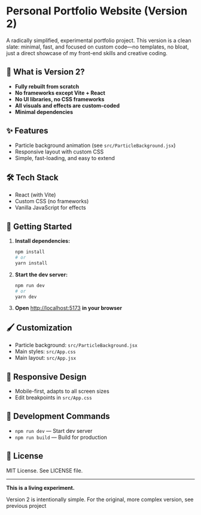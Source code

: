 # Personal Portfolio Website (Version 2)

A radically simplified, experimental portfolio project. This version is a clean slate: minimal, fast, and focused on custom code—no templates, no bloat, just a direct showcase of my front-end skills and creative coding.

## 🚀 What is Version 2?

- **Fully rebuilt from scratch**
- **No frameworks except Vite + React**
- **No UI libraries, no CSS frameworks**
- **All visuals and effects are custom-coded**
- **Minimal dependencies**

## ✨ Features

- Particle background animation (see `src/ParticleBackground.jsx`)
- Responsive layout with custom CSS
- Simple, fast-loading, and easy to extend

## 🛠️ Tech Stack

- React (with Vite)
- Custom CSS (no frameworks)
- Vanilla JavaScript for effects

## 🏁 Getting Started

1. **Install dependencies:**

   ```bash
   npm install
   # or
   yarn install
   ```

2. **Start the dev server:**

   ```bash
   npm run dev
   # or
   yarn dev
   ```

3. **Open** [http://localhost:5173](http://localhost:5173) **in your browser**

## 🖌️ Customization

- Particle background: `src/ParticleBackground.jsx`
- Main styles: `src/App.css`
- Main layout: `src/App.jsx`

## 📱 Responsive Design

- Mobile-first, adapts to all screen sizes
- Edit breakpoints in `src/App.css`

## 🔧 Development Commands

- `npm run dev` — Start dev server
- `npm run build` — Build for production

## 📄 License

MIT License. See LICENSE file.

---

**This is a living experiment.**

Version 2 is intentionally simple. For the original, more complex version, see previous project